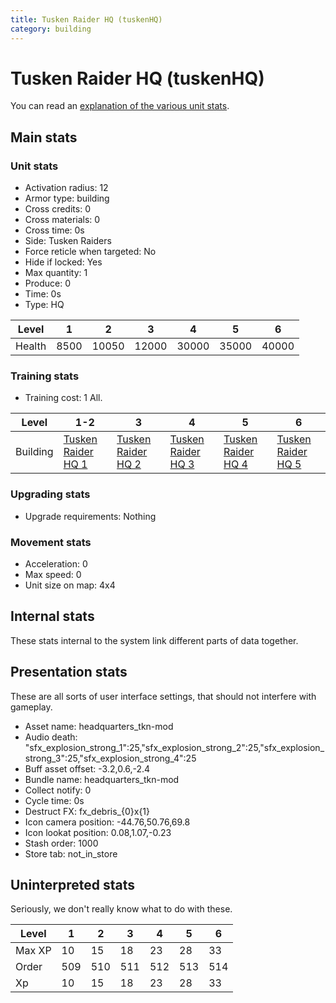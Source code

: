 ```yaml
---
title: Tusken Raider HQ (tuskenHQ)
category: building
---
```


# Tusken Raider HQ (tuskenHQ)

You can read an [explanation  of the various unit stats](unitexplained.md).

## Main stats

### Unit stats

  * Activation radius: 12
  * Armor type: building
  * Cross credits: 0
  * Cross materials: 0
  * Cross time: 0s
  * Side: Tusken Raiders
  * Force reticle when targeted: No
  * Hide if locked: Yes
  * Max quantity: 1
  * Produce: 0
  * Time: 0s
  * Type: HQ

|Level |1   |2    |3    |4    |5    |6    |
|------|----|-----|-----|-----|-----|-----|
|Health|8500|10050|12000|30000|35000|40000|


### Training stats

  * Training cost: 1 All.

|Level   |1-2                                |3                                  |4                                  |5                                  |6                                  |
|--------|-----------------------------------|-----------------------------------|-----------------------------------|-----------------------------------|-----------------------------------|
|Building|[Tusken Raider HQ 1](tuskenHQ.html)|[Tusken Raider HQ 2](tuskenHQ.html)|[Tusken Raider HQ 3](tuskenHQ.html)|[Tusken Raider HQ 4](tuskenHQ.html)|[Tusken Raider HQ 5](tuskenHQ.html)|


### Upgrading stats

  * Upgrade requirements: Nothing

### Movement stats

  * Acceleration: 0
  * Max speed: 0
  * Unit size on map: 4x4

## Internal stats

These stats internal to the system link different parts of data together.


## Presentation stats

These are all sorts of user interface settings, that should not interfere with gameplay.

  * Asset name: headquarters_tkn-mod
  * Audio death: "sfx_explosion_strong_1":25,"sfx_explosion_strong_2":25,"sfx_explosion_strong_3":25,"sfx_explosion_strong_4":25
  * Buff asset offset: -3.2,0.6,-2.4
  * Bundle name: headquarters_tkn-mod
  * Collect notify: 0
  * Cycle time: 0s
  * Destruct FX: fx_debris_{0}x{1}
  * Icon camera position: -44.76,50.76,69.8
  * Icon lookat position: 0.08,1.07,-0.23
  * Stash order: 1000
  * Store tab: not_in_store

## Uninterpreted stats

Seriously, we don't really know what to do with these.

|Level |1  |2  |3  |4  |5  |6  |
|------|---|---|---|---|---|---|
|Max XP|10 |15 |18 |23 |28 |33 |
|Order |509|510|511|512|513|514|
|Xp    |10 |15 |18 |23 |28 |33 |


